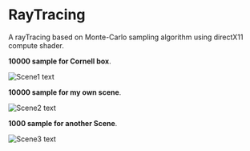 # RayTracing
A rayTracing based on Monte-Carlo sampling algorithm using directX11 compute shader.

**10000 sample for Cornell box**.

![Scene1 text](https://raw.githubusercontent.com/ZJUZTJ/RayTracing/master/screenshot/10000sample10depth.bmp)
 
**10000 sample for my own scene**.

![Scene2 text](https://raw.githubusercontent.com/ZJUZTJ/RayTracing/master/screenshot/1000sample5d5illum.bmp)
 
**1000 sample for another Scene**.

![Scene3 text](https://raw.githubusercontent.com/ZJUZTJ/RayTracing/master/screenshot/ownScene10000sample.bmp)
